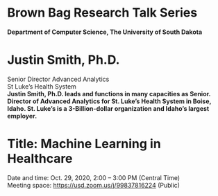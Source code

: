 # Brown Bag Research Talk Series
**Department of Computer Science, The University of South Dakota**


# Justin Smith, Ph.D.
Senior Director Advanced Analytics<br>
St Luke’s Health System<br>
**Justin Smith, Ph.D. leads and functions in many capacities as Senior. Director of Advanced Analytics for St. Luke’s Health System in Boise, Idaho. St. Luke’s is a 3-Billion-dollar organization and Idaho’s largest employer.**

# Title: Machine Learning in Healthcare
Date and time: Oct. 29, 2020, 2:00 – 3:00 PM (Central Time)<br>
Meeting space: https://usd.zoom.us/j/99837816224 (Public)

